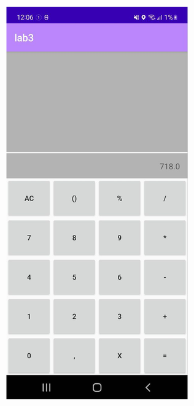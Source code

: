 ![screenshot](https://raw.githubusercontent.com/NataliaZhydeikina/android-lab3/main/app/src/main/res/mipmap-anydpi-v26/photo_2022-11-25_18-37-22.jpg)